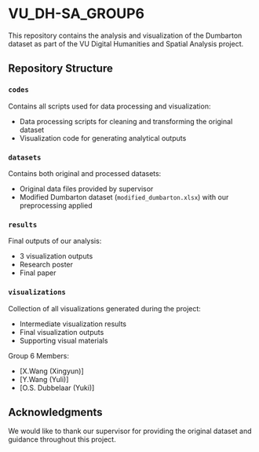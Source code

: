 # VU_DH-SA_GROUP6

This repository contains the analysis and visualization of the Dumbarton dataset as part of the VU Digital Humanities and Spatial Analysis project.

## Repository Structure

### `codes`
Contains all scripts used for data processing and visualization:
- Data processing scripts for cleaning and transforming the original dataset
- Visualization code for generating analytical outputs

### `datasets`
Contains both original and processed datasets:
- Original data files provided by supervisor
- Modified Dumbarton dataset (`modified_dumbarton.xlsx`) with our preprocessing applied

### `results`
Final outputs of our analysis:
- 3 visualization outputs
- Research poster
- Final paper

### `visualizations`
Collection of all visualizations generated during the project:
- Intermediate visualization results
- Final visualization outputs
- Supporting visual materials

Group 6 Members:
- [X.Wang (Xingyun)]
- [Y.Wang (Yuli)]
- [O.S. Dubbelaar (Yuki)]

## Acknowledgments

We would like to thank our supervisor for providing the original dataset and guidance throughout this project.
